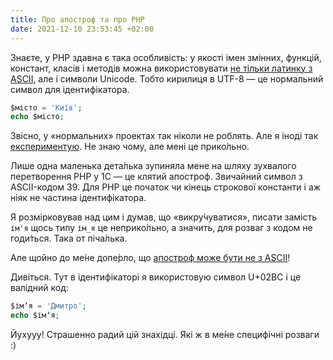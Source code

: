 ```yaml
---
title: Про апостроф та про PHP
date: 2021-12-10 23:53:45 +02:00
---
```


Знаєте, у PHP здавна є така особливість: у якості імен змінних, функцій, констант, класів і методів можна використовувати [не тільки латинку з ASCII][1], але і символи Unicode. Тобто кирилиця в UTF-8 — це нормальний символ для ідентифікатора.

```php
$місто = 'Київ';
echo $місто;
```

Звісно, у «нормальних» проектах так ніколи не роблять. Але я іноді так [експериментую][2]. Не знаю чому, але мені це прико́льно.

Лише одна маленька дета́лька зупиняла мене на шляху зухвалого перетворення PHP у 1С — це клятий апостроф. Звичайний символ з ASCII-кодом 39. Для PHP це початок чи кінець строкової константи і аж ніяк не частина ідентифікатора.

Я розмірковував над цим і думав, що «викру́чуватися», писати замість `ім'я` щось типу `ім_я` це неприко́льно, а значить, для розваг з кодом не годи́ться. Така от піча́лька.

Але щойно до ме́не допе́рло, що [апостроф може бути не з ASCII][3]!

Дивіться. Тут в ідентифікаторі я використовую символ U+02BC і це валідний код:

```php
$імʼя = 'Дмитро';
echo $імʼя;
```

Йухууу! Страшенно радий цій знахідці. Які ж в ме́не специфічні розваги :)

[1]: https://www.php.net/manual/en/language.variables.basics.php
[2]: https://gist.github.com/kastaneda/11f7fd07e0db50c71ccf759469d88f20
[3]: https://uk.wikipedia.org/wiki/%D0%90%D0%BF%D0%BE%D1%81%D1%82%D1%80%D0%BE%D1%84#%D0%9A%D0%BE%D0%B4%D1%83%D0%B2%D0%B0%D0%BD%D0%BD%D1%8F_%D0%B0%D0%BF%D0%BE%D1%81%D1%82%D1%80%D0%BE%D1%84%D0%B0
